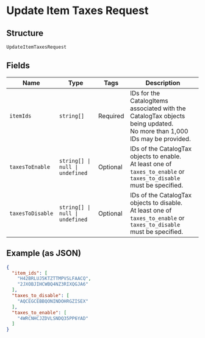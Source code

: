 
# Update Item Taxes Request

## Structure

`UpdateItemTaxesRequest`

## Fields

| Name | Type | Tags | Description |
|  --- | --- | --- | --- |
| `itemIds` | `string[]` | Required | IDs for the CatalogItems associated with the CatalogTax objects being updated.<br/>No more than 1,000 IDs may be provided. |
| `taxesToEnable` | `string[] \| null \| undefined` | Optional | IDs of the CatalogTax objects to enable.<br/>At least one of `taxes_to_enable` or `taxes_to_disable` must be specified. |
| `taxesToDisable` | `string[] \| null \| undefined` | Optional | IDs of the CatalogTax objects to disable.<br/>At least one of `taxes_to_enable` or `taxes_to_disable` must be specified. |

## Example (as JSON)

```json
{
  "item_ids": [
    "H42BRLUJ5KTZTTMPVSLFAACQ",
    "2JXOBJIHCWBQ4NZ3RIXQGJA6"
  ],
  "taxes_to_disable": [
    "AQCEGCEBBQONINDOHRGZISEX"
  ],
  "taxes_to_enable": [
    "4WRCNHCJZDVLSNDQ35PP6YAD"
  ]
}
```

